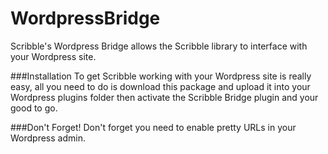 # WordpressBridge
Scribble's Wordpress Bridge allows the Scribble library to interface with your Wordpress site.

###Installation
To get Scribble working with your Wordpress site is really easy, all you need to do is download this package and upload it into your Wordpress plugins folder then activate the Scribble Bridge plugin and your good to go.

###Don't Forget!
Don't forget you need to enable pretty URLs in your Wordpress admin.
